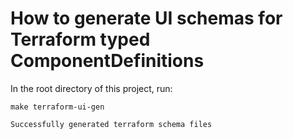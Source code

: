# How to generate UI schemas for Terraform typed ComponentDefinitions

In the root directory of this project, run:

```shell
make terraform-ui-gen

Successfully generated terraform schema files
```
